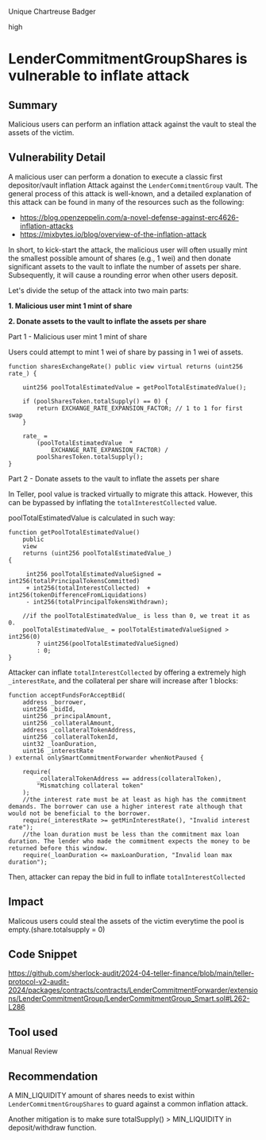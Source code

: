 Unique Chartreuse Badger

high

# LenderCommitmentGroupShares is vulnerable to inflate attack

## Summary

Malicious users can perform an inflation attack against the vault to steal the assets of the victim.

## Vulnerability Detail

A malicious user can perform a donation to execute a classic first depositor/vault inflation Attack against the `LenderCommitmentGroup` vault. The general process of this attack is well-known, and a detailed explanation of this attack can be found in many of the resources such as the following:

- https://blog.openzeppelin.com/a-novel-defense-against-erc4626-inflation-attacks
- https://mixbytes.io/blog/overview-of-the-inflation-attack

In short, to kick-start the attack, the malicious user will often usually mint the smallest possible amount of shares (e.g., 1 wei) and then donate significant assets to the vault to inflate the number of assets per share. Subsequently, it will cause a rounding error when other users deposit.

Let's divide the setup of the attack into two main parts:

**1. Malicious user mint 1 mint of share**

**2. Donate assets to the vault to inflate the assets per share**

Part 1 - Malicious user mint 1 mint of share

Users could attempt to mint 1 wei of share by passing in 1 wei of assets.

    function sharesExchangeRate() public view virtual returns (uint256 rate_) {
        
        uint256 poolTotalEstimatedValue = getPoolTotalEstimatedValue();

        if (poolSharesToken.totalSupply() == 0) {
            return EXCHANGE_RATE_EXPANSION_FACTOR; // 1 to 1 for first swap
        }

        rate_ =
            (poolTotalEstimatedValue  *
                EXCHANGE_RATE_EXPANSION_FACTOR) /
            poolSharesToken.totalSupply();
    }

Part 2 - Donate assets to the vault to inflate the assets per share

In Teller, pool value is tracked virtually to migrate this attack. However, this can be bypassed by inflating the `totalInterestCollected` value. 

poolTotalEstimatedValue is calculated in such way:

    function getPoolTotalEstimatedValue()
        public
        view
        returns (uint256 poolTotalEstimatedValue_)
    {
       
         int256 poolTotalEstimatedValueSigned = int256(totalPrincipalTokensCommitted) 
         + int256(totalInterestCollected)  + int256(tokenDifferenceFromLiquidations) 
         - int256(totalPrincipalTokensWithdrawn);

        //if the poolTotalEstimatedValue_ is less than 0, we treat it as 0.  
        poolTotalEstimatedValue_ = poolTotalEstimatedValueSigned > int256(0)
            ? uint256(poolTotalEstimatedValueSigned)
            : 0;
    }

Attacker can inflate `totalInterestCollected` by offering a extremely high `_interestRate`, and the collateral per share will increase after 1 blocks:

    function acceptFundsForAcceptBid(
        address _borrower,
        uint256 _bidId,
        uint256 _principalAmount,
        uint256 _collateralAmount,
        address _collateralTokenAddress,
        uint256 _collateralTokenId, 
        uint32 _loanDuration,
        uint16 _interestRate
    ) external onlySmartCommitmentForwarder whenNotPaused {
        
        require(
            _collateralTokenAddress == address(collateralToken),
            "Mismatching collateral token"
        );
        //the interest rate must be at least as high has the commitment demands. The borrower can use a higher interest rate although that would not be beneficial to the borrower.
        require(_interestRate >= getMinInterestRate(), "Invalid interest rate");
        //the loan duration must be less than the commitment max loan duration. The lender who made the commitment expects the money to be returned before this window.
        require(_loanDuration <= maxLoanDuration, "Invalid loan max duration");

Then, attacker can repay the bid in full to inflate `totalInterestCollected`

## Impact

Malicous users could steal the assets of the victim everytime the pool is empty.(share.totalsupply = 0)

## Code Snippet

https://github.com/sherlock-audit/2024-04-teller-finance/blob/main/teller-protocol-v2-audit-2024/packages/contracts/contracts/LenderCommitmentForwarder/extensions/LenderCommitmentGroup/LenderCommitmentGroup_Smart.sol#L262-L286

## Tool used

Manual Review

## Recommendation

A MIN_LIQUIDITY amount of shares needs to exist within `LenderCommitmentGroupShares` to guard against a common inflation attack.

Another mitigation is to make sure totalSupply() > MIN_LIQUIDITY in deposit/withdraw function.